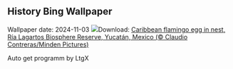 ## History Bing Wallpaper
Wallpaper date: 2024-11-03
![](https://www.bing.com/th?id=OHR.YucatanBiosphere_EN-IN2120875248_UHD.jpg&w=1000)Download: [Caribbean flamingo egg in nest, Ría Lagartos Biosphere Reserve, Yucatán, Mexico (© Claudio Contreras/Minden Pictures)](https://www.bing.com/th?id=OHR.YucatanBiosphere_EN-IN2120875248_UHD.jpg)

Auto get programm by LtgX
